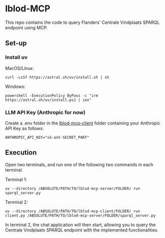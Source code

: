 # lblod-MCP
This repo contains the code to query Flanders' Centrale Vindplaats SPARQL endpoint using MCP.

## Set-up
### Install uv
MacOS/Linux:
```
curl -LsSf https://astral.sh/uv/install.sh | sh
```
Windows:
```
powershell -ExecutionPolicy ByPass -c "irm https://astral.sh/uv/install.ps1 | iex"
```
### LLM API Key (Anthropic for now)
Create a .env folder in the [lblod-mcp-client](/lblod-mcp-client) folder containing your Anthropic API Key as follows:
```
ANTHROPIC_API_KEY="sk-ant-SECRET_PART"
```

## Execution
Open two terminals, and run one of the following two commands in each terminal.

Terminal 1:
```
uv --directory /ABSOLUTE/PATH/TO/lblod-mcp-server/FOLDER/ run sparql_server.py
```
Terminal 2:
```
uv --directory /ABSOLUTE/PATH/TO/lblod-mcp-client/FOLDER/ run client.py /ABSOLUTE/PATH/TO/lblod-mcp-server/FOLDER/sparql_server.py
```
In terminal 2, the chat application will then start, allowing you to query the Centrale Vindplaats SPARQL endpoint with the implemented functionalities.

